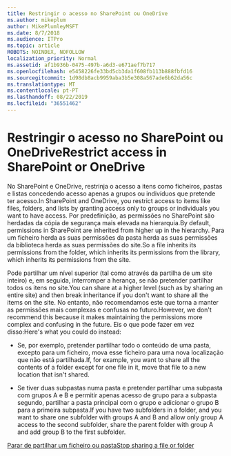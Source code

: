 ```yaml
---
title: Restringir o acesso no SharePoint ou OneDrive
ms.author: mikeplum
author: MikePlumleyMSFT
ms.date: 8/7/2018
ms.audience: ITPro
ms.topic: article
ROBOTS: NOINDEX, NOFOLLOW
localization_priority: Normal
ms.assetid: af1b936b-0475-497b-a6d3-e671aef7b717
ms.openlocfilehash: e5458226fe33bd5cb3da1f608fb113b888fbfd16
ms.sourcegitcommit: 1d98db8acb9959aba3b5e308a567ade6b62da56c
ms.translationtype: MT
ms.contentlocale: pt-PT
ms.lasthandoff: 08/22/2019
ms.locfileid: "36551462"
---
```

# <a name="restrict-access-in-sharepoint-or-onedrive"></a><span data-ttu-id="ad714-102">Restringir o acesso no SharePoint ou OneDrive</span><span class="sxs-lookup"><span data-stu-id="ad714-102">Restrict access in SharePoint or OneDrive</span></span>

<span data-ttu-id="ad714-103">No SharePoint e OneDrive, restrinja o acesso a itens como ficheiros, pastas e listas concedendo acesso apenas a grupos ou indivíduos que pretende ter acesso.</span><span class="sxs-lookup"><span data-stu-id="ad714-103">In SharePoint and OneDrive, you restrict access to items like files, folders, and lists by granting access only to groups or individuals you want to have access.</span></span> <span data-ttu-id="ad714-104">Por predefinição, as permissões no SharePoint são herdadas da cópia de segurança mais elevada na hierarquia.</span><span class="sxs-lookup"><span data-stu-id="ad714-104">By default, permissions in SharePoint are inherited from higher up in the hierarchy.</span></span> <span data-ttu-id="ad714-105">Para um ficheiro herda as suas permissões da pasta herda as suas permissões da biblioteca herda as suas permissões do site.</span><span class="sxs-lookup"><span data-stu-id="ad714-105">So a file inherits its permissions from the folder, which inherits its permissions from the library, which inherits its permissions from the site.</span></span>
  
<span data-ttu-id="ad714-106">Pode partilhar um nível superior (tal como através da partilha de um site inteiro) e, em seguida, interromper a herança, se não pretender partilhar todos os itens no site.</span><span class="sxs-lookup"><span data-stu-id="ad714-106">You can share at a higher level (such as by sharing an entire site) and then break inheritance if you don't want to share all the items on the site.</span></span> <span data-ttu-id="ad714-107">No entanto, não recomendamos este que torna a manter as permissões mais complexas e confusas no futuro.</span><span class="sxs-lookup"><span data-stu-id="ad714-107">However, we don't recommend this because it makes maintaining the permissions more complex and confusing in the future.</span></span> <span data-ttu-id="ad714-108">Eis o que pode fazer em vez disso:</span><span class="sxs-lookup"><span data-stu-id="ad714-108">Here's what you could do instead:</span></span>
  
- <span data-ttu-id="ad714-109">Se, por exemplo, pretender partilhar todo o conteúdo de uma pasta, excepto para um ficheiro, mova esse ficheiro para uma nova localização que não está partilhada.</span><span class="sxs-lookup"><span data-stu-id="ad714-109">If, for example, you want to share all the contents of a folder except for one file in it, move that file to a new location that isn't shared.</span></span>
    
- <span data-ttu-id="ad714-110">Se tiver duas subpastas numa pasta e pretender partilhar uma subpasta com grupos A e B e permitir apenas acesso de grupo para a subpasta segundo, partilhar a pasta principal com o grupo e adicionar o grupo B para a primeira subpasta.</span><span class="sxs-lookup"><span data-stu-id="ad714-110">If you have two subfolders in a folder, and you want to share one subfolder with groups A and B and allow only group A access to the second subfolder, share the parent folder with group A and add group B to the first subfolder.</span></span>
    
[<span data-ttu-id="ad714-111">Parar de partilhar um ficheiro ou pasta</span><span class="sxs-lookup"><span data-stu-id="ad714-111">Stop sharing a file or folder </span></span>](https://go.microsoft.com/fwlink/?linkid=2008861)
  

